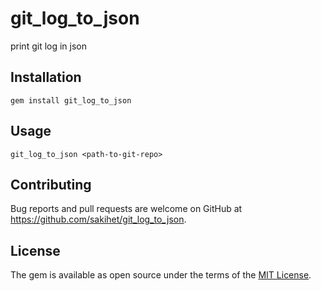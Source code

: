 # git_log_to_json

print git log in json


## Installation

```
gem install git_log_to_json
```


## Usage

```
git_log_to_json <path-to-git-repo>
```


## Contributing

Bug reports and pull requests are welcome on GitHub at https://github.com/sakihet/git_log_to_json.


## License

The gem is available as open source under the terms of the [MIT License](http://opensource.org/licenses/MIT).
